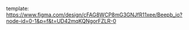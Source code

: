 template:
https://www.figma.com/design/cFAG8WCP8mG3GNJfR11xee/Beepb_io?node-id=0-1&p=f&t=UD42mqKQNgorFZLR-0
